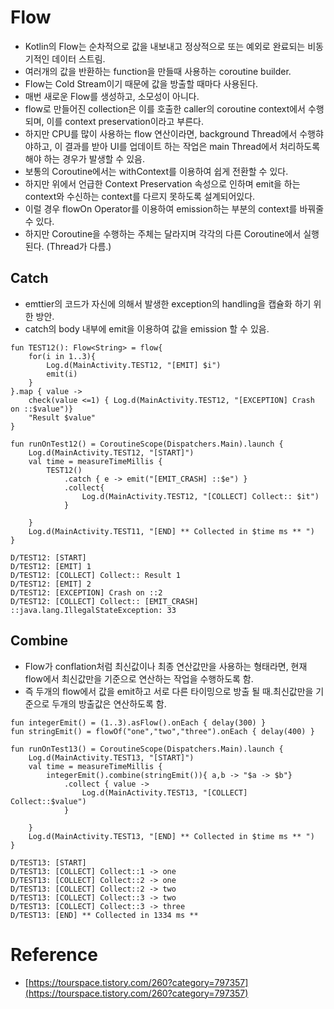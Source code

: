 # Flow
- Kotlin의 Flow는 순차적으로 값을 내보내고 정상적으로 또는 예외로 완료되는 비동기적인 데이터 스트림.
- 여러개의 값을 반환하는 function을 만들때 사용하는 coroutine builder.
- Flow는 Cold Stream이기 때문에 값을 방출할 때마다 사용된다.
- 매번 새로운 Flow를 생성하고, 소모성이 아니다.
- flow로 만들어진 collection은 이를 호출한 caller의 coroutine context에서 수행되며, 이를 context preservation이라고 부른다.
- 하지만 CPU를 많이 사용하는 flow 연산이라면, background Thread에서 수행햐야하고, 이 결과를 받아 UI를 업데이트 하는 작업은 main Thread에서 처리하도록 해야 하는 경우가 발생할 수 있음.
- 보통의 Coroutine에서는 withContext를 이용하여 쉽게 전환할 수 있다.
- 하지만 위에서 언급한 Context Preservation 속성으로 인하며 emit을 하는 context와 수신하는 context를 다르지 못하도록 설계되어있다.
- 이럴 경우 flowOn Operator를 이용하여 emission하는 부분의 context를 바꿔줄 수 있다.
- 하지만 Coroutine을 수행하는 주체는 달라지며 각각의 다른 Coroutine에서 실행된다. (Thread가 다름.)


## Catch
- emttier의 코드가 자신에 의해서 발생한 exception의 handling을 캡슐화 하기 위한 방안.
- catch의 body 내부에 emit을 이용하여 값을 emission 할 수 있음.
```
fun TEST12(): Flow<String> = flow{
    for(i in 1..3){
        Log.d(MainActivity.TEST12, "[EMIT] $i")
        emit(i)
    }
}.map { value ->
    check(value <=1) { Log.d(MainActivity.TEST12, "[EXCEPTION] Crash on ::$value")}
    "Result $value"
}

fun runOnTest12() = CoroutineScope(Dispatchers.Main).launch {
    Log.d(MainActivity.TEST12, "[START]")
    val time = measureTimeMillis {
        TEST12()
            .catch { e -> emit("[EMIT_CRASH] ::$e") }
            .collect{
                Log.d(MainActivity.TEST12, "[COLLECT] Collect:: $it")
            }

    }
    Log.d(MainActivity.TEST11, "[END] ** Collected in $time ms ** ")
}
```
```
D/TEST12: [START]
D/TEST12: [EMIT] 1
D/TEST12: [COLLECT] Collect:: Result 1
D/TEST12: [EMIT] 2
D/TEST12: [EXCEPTION] Crash on ::2
D/TEST12: [COLLECT] Collect:: [EMIT_CRASH] ::java.lang.IllegalStateException: 33
```

## Combine
- Flow가 conflation처럼 최신값이나 최종 연산값만을 사용하는 형태라면, 현재 flow에서 최신값만을 기준으로 연산하는 작업을 수행하도록 함.
- 즉 두개의 flow에서 값을 emit하고 서로 다른 타이밍으로 방출 될 때.최신값만을 기준으로 두개의 방출값은 연산하도록 함.
```
fun integerEmit() = (1..3).asFlow().onEach { delay(300) }
fun stringEmit() = flowOf("one","two","three").onEach { delay(400) }

fun runOnTest13() = CoroutineScope(Dispatchers.Main).launch {
    Log.d(MainActivity.TEST13, "[START]")
    val time = measureTimeMillis {
        integerEmit().combine(stringEmit()){ a,b -> "$a -> $b"}
            .collect { value ->
                Log.d(MainActivity.TEST13, "[COLLECT] Collect::$value")
            }

    }
    Log.d(MainActivity.TEST13, "[END] ** Collected in $time ms ** ")
}
```
```
D/TEST13: [START]
D/TEST13: [COLLECT] Collect::1 -> one
D/TEST13: [COLLECT] Collect::2 -> one
D/TEST13: [COLLECT] Collect::2 -> two
D/TEST13: [COLLECT] Collect::3 -> two
D/TEST13: [COLLECT] Collect::3 -> three
D/TEST13: [END] ** Collected in 1334 ms ** 
```
# Reference
- [https://tourspace.tistory.com/260?category=797357](https://tourspace.tistory.com/260?category=797357)